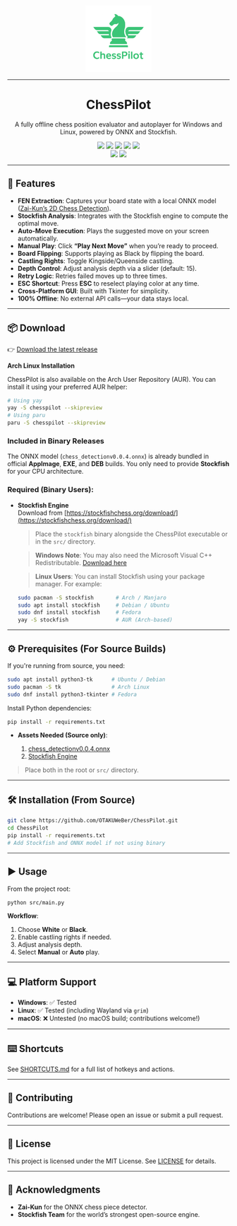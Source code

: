 <p align="center">
  <img src="assets/logo.png" alt="ChessPilot Logo" width="150" />
</p>
<hr />

<h1 align="center">ChessPilot</h1>

<p align="center">
  A fully offline chess position evaluator and autoplayer for Windows and Linux, powered by ONNX and Stockfish.
</p>

<p align="center">
<a href="https://img.shields.io/github/license/OTAKUWeBer/ChessPilot?style=for-the-badge"><img src="https://img.shields.io/github/license/OTAKUWeBer/ChessPilot?style=for-the-badge&color=F48041"></a>
<a href="https://img.shields.io/github/v/release/OTAKUWeBer/ChessPilot?style=for-the-badge"><img src="https://img.shields.io/github/v/release/OTAKUWeBer/ChessPilot?style=for-the-badge&color=0E80C0"></a>
<a href="https://img.shields.io/codefactor/grade/github/OTAKUWeBer/ChessPilot?style=for-the-badge&color=03A363"><img src="https://img.shields.io/codefactor/grade/github/OTAKUWeBer/ChessPilot?style=for-the-badge&color=03A363"></a>
<a href="https://img.shields.io/github/downloads/OTAKUWeBer/ChessPilot/total.svg?style=for-the-badge"><img src="https://img.shields.io/github/downloads/OTAKUWeBer/ChessPilot/total.svg?style=for-the-badge&color=CAF979"></a>
<a href="https://img.shields.io/github/issues/OTAKUWeBer/ChessPilot?style=for-the-badge"><img src="https://img.shields.io/github/issues/OTAKUWeBer/ChessPilot?style=for-the-badge&color=CE5842"></a>
<br>
<a href="https://img.shields.io/badge/Made_For-Linux-FCC624?style=for-the-badge&logo=linux&logoColor=white"><img src="https://img.shields.io/badge/Made_For-Linux-FCC624?style=for-the-badge&logo=linux&logoColor=white"></a>
<a href="https://img.shields.io/badge/Made_For-Windows-0078D6?style=for-the-badge&logo=windows&logoColor=white"><img src="https://img.shields.io/badge/Made_For-Windows-0078D6?style=for-the-badge&logo=windows&logoColor=white"></a>

<br>

---

## 🚀 Features

* **FEN Extraction**: Captures your board state with a local ONNX model ([Zai-Kun’s 2D Chess Detection](https://github.com/Zai-Kun/2d-chess-pieces-detection)).
* **Stockfish Analysis**: Integrates with the Stockfish engine to compute the optimal move.
* **Auto-Move Execution**: Plays the suggested move on your screen automatically.
* **Manual Play**: Click **“Play Next Move”** when you’re ready to proceed.
* **Board Flipping**: Supports playing as Black by flipping the board.
* **Castling Rights**: Toggle Kingside/Queenside castling.
* **Depth Control**: Adjust analysis depth via a slider (default: 15).
* **Retry Logic**: Retries failed moves up to three times.
* **ESC Shortcut**: Press **ESC** to reselect playing color at any time.
* **Cross-Platform GUI**: Built with Tkinter for simplicity.
* **100% Offline**: No external API calls—your data stays local.

---

## 📦 Download

👉 [Download the latest release](https://github.com/OTAKUWeBer/ChessPilot/releases/latest)

**Arch Linux Installation**

ChessPilot is also available on the Arch User Repository (AUR). You can install it using your preferred AUR helper:

```bash
# Using yay
yay -S chesspilot --skipreview
# Using paru
paru -S chesspilot --skipreview
```

### Included in Binary Releases

The ONNX model (`chess_detectionv0.0.4.onnx`) is already bundled in official **AppImage**, **EXE**, and **DEB** builds. You only need to provide **Stockfish** for your CPU architecture.

### Required (Binary Users):

- **Stockfish Engine**  
  Download from [https://stockfishchess.org/download/](https://stockfishchess.org/download/)

  > Place the `stockfish` binary alongside the ChessPilot executable or in the `src/` directory.

  > **Windows Note**: You may also need the Microsoft Visual C++ Redistributable.
  > [Download here](https://learn.microsoft.com/en-us/cpp/windows/latest-supported-vc-redist?view=msvc-170)

  > **Linux Users**: You can install Stockfish using your package manager. For example:
  ```bash
  sudo pacman -S stockfish       # Arch / Manjaro
  sudo apt install stockfish     # Debian / Ubuntu
  sudo dnf install stockfish     # Fedora
  yay -S stockfish               # AUR (Arch-based)
  ```

---

## ⚙️ Prerequisites (For Source Builds)

If you're running from source, you need:

```bash
sudo apt install python3-tk      # Ubuntu / Debian
sudo pacman -S tk                # Arch Linux
sudo dnf install python3-tkinter # Fedora
```

Install Python dependencies:

```bash
pip install -r requirements.txt
```

* **Assets Needed (Source only)**:

  1. [chess\_detectionv0.0.4.onnx](https://github.com/Zai-Kun/2d-chess-pieces-detection/releases/download/v0.0.4/chess_detectionv0.0.4.onnx)
  2. [Stockfish Engine](https://stockfishchess.org/download/)

> Place both in the root or `src/` directory.

---

## 🛠️ Installation (From Source)

```bash
git clone https://github.com/OTAKUWeBer/ChessPilot.git
cd ChessPilot
pip install -r requirements.txt
# Add Stockfish and ONNX model if not using binary
```

---

## ▶️ Usage

From the project root:

```bash
python src/main.py
```

**Workflow**:

1. Choose **White** or **Black**.
2. Enable castling rights if needed.
3. Adjust analysis depth.
4. Select **Manual** or **Auto** play.

---

## 💻 Platform Support

* **Windows**: ✅ Tested
* **Linux**: ✅ Tested (including Wayland via `grim`)
* **macOS**: ❌ Untested (no macOS build; contributions welcome!)

---

## ⌨️ Shortcuts

See [SHORTCUTS.md](SHORTCUTS.md) for a full list of hotkeys and actions.

---

## 🤝 Contributing

Contributions are welcome! Please open an issue or submit a pull request.

---

## 📜 License

This project is licensed under the MIT License. See [LICENSE](LICENSE) for details.

---

## 🙏 Acknowledgments

* **Zai-Kun** for the ONNX chess piece detector.
* **Stockfish Team** for the world’s strongest open-source engine.